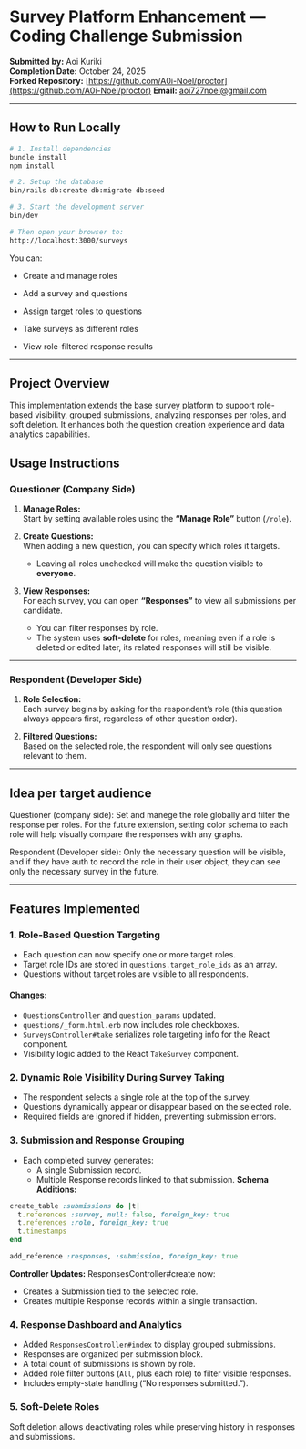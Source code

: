 # Survey Platform Enhancement — Coding Challenge Submission

**Submitted by:** Aoi Kuriki  
**Completion Date:** October 24, 2025  
**Forked Repository:** [https://github.com/A0i-Noel/proctor](https://github.com/A0i-Noel/proctor)
**Email:** aoi727noel@gmail.com 

---

## How to Run Locally

```bash
# 1. Install dependencies
bundle install
npm install

# 2. Setup the database
bin/rails db:create db:migrate db:seed

# 3. Start the development server
bin/dev

# Then open your browser to:
http://localhost:3000/surveys
```

You can:

- Create and manage roles

- Add a survey and questions

- Assign target roles to questions

- Take surveys as different roles

- View role-filtered response results

---

## Project Overview

This implementation extends the base survey platform to support role-based visibility, grouped submissions, analyzing responses per roles, and soft deletion.
It enhances both the question creation experience and data analytics capabilities.

## Usage Instructions

### Questioner (Company Side)

1. **Manage Roles:**  
   Start by setting available roles using the **“Manage Role”** button (`/role`).

2. **Create Questions:**  
   When adding a new question, you can specify which roles it targets.  
   - Leaving all roles unchecked will make the question visible to **everyone**.

3. **View Responses:**  
   For each survey, you can open **“Responses”** to view all submissions per candidate.  
   - You can filter responses by role.  
   - The system uses **soft-delete** for roles, meaning even if a role is deleted or edited later, its related responses will still be visible.

---

### Respondent (Developer Side)

1. **Role Selection:**  
   Each survey begins by asking for the respondent’s role (this question always appears first, regardless of other question order).

2. **Filtered Questions:**  
   Based on the selected role, the respondent will only see questions relevant to them.

---

## Idea per target audience

Questioner (company side): Set and manege the role globally and filter the response per roles. For the future extension, setting color schema to each role will help visually compare the responses with any graphs.

Respondent (Developer side): Only the necessary question will be visible, and if they have auth to record the role in their user object, they can see only the necessary survey in the future.

---

## Features Implemented

### 1. Role-Based Question Targeting
- Each question can now specify one or more target roles.
- Target role IDs are stored in `questions.target_role_ids` as an array.
- Questions without target roles are visible to all respondents.
#### Changes:
- `QuestionsController` and `question_params` updated.
- `questions/_form.html.erb` now includes role checkboxes.
- `SurveysController#take` serializes role targeting info for the React component.
- Visibility logic added to the React `TakeSurvey` component.

### 2. Dynamic Role Visibility During Survey Taking
- The respondent selects a single role at the top of the survey.
- Questions dynamically appear or disappear based on the selected role.
- Required fields are ignored if hidden, preventing submission errors.

### 3. Submission and Response Grouping
- Each completed survey generates:
   - A single Submission record.
   - Multiple Response records linked to that submission.
__Schema Additions:__

```ruby
create_table :submissions do |t|
  t.references :survey, null: false, foreign_key: true
  t.references :role, foreign_key: true
  t.timestamps
end

add_reference :responses, :submission, foreign_key: true
```

__Controller Updates:__
ResponsesController#create now:
- Creates a Submission tied to the selected role.
- Creates multiple Response records within a single transaction.

### 4. Response Dashboard and Analytics
- Added `ResponsesController#index` to display grouped submissions.
- Responses are organized per submission block.
- A total count of submissions is shown by role.
- Added role filter buttons (`All`, plus each role) to filter visible responses.
- Includes empty-state handling (“No responses submitted.”).

### 5. Soft-Delete Roles
Soft deletion allows deactivating roles while preserving history in responses and submissions.